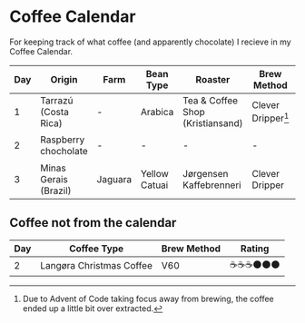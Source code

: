 # Coffee Calendar
For keeping track of what coffee (and apparently chocolate) I recieve in my Coffee Calendar.

| Day | Origin                | Farm    | Bean Type     | Roaster                          | Brew Method        | Rating |
| --- | --------------------- | ------- | ------------- | -------------------------------- | ------------------ | ------ |
| 1   | Tarrazú (Costa Rica)  | -       | Arabica       | Tea & Coffee Shop (Kristiansand) | Clever Dripper[^1] | ☕☕☕⚫⚫⚫ |
| 2   | Raspberry chocholate  | -       | -             | -                                | -                  | 🍫🍫🍫🍫⚫⚫ |
| 3   | Minas Gerais (Brazil) | Jaguara | Yellow Catuai | Jørgensen Kaffebrenneri          | Clever Dripper     | ☕☕☕☕⚫⚫ |

[^1]: Due to Advent of Code taking focus away from brewing, the coffee ended up a little bit over extracted.

## Coffee not from the calendar

| Day | Coffee Type              | Brew Method | Rating |
| --- | ------------------------ | ----------- | ------ |
| 2   | Langøra Christmas Coffee | V60         | ☕☕☕⚫⚫⚫ |